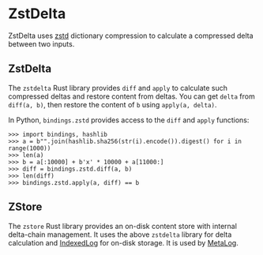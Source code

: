 # ZstDelta

ZstDelta uses [zstd](https://www.zstd.net) dictionary compression to calculate
a compressed delta between two inputs.

## ZstDelta

The `zstdelta` Rust library provides `diff` and `apply` to calculate such
compressed deltas and restore content from deltas. You can get `delta` from
`diff(a, b)`, then restore the content of `b` using `apply(a, delta)`.

In Python, `bindings.zstd` provides access to the `diff` and `apply` functions:

```with-output
>>> import bindings, hashlib
>>> a = b"".join(hashlib.sha256(str(i).encode()).digest() for i in range(1000))
>>> len(a)
>>> b = a[:10000] + b'x' * 10000 + a[11000:]
>>> diff = bindings.zstd.diff(a, b)
>>> len(diff)
>>> bindings.zstd.apply(a, diff) == b
```

## ZStore

The `zstore` Rust library provides an on-disk content store with internal
delta-chain management. It uses the above `zstdelta` library for delta
calculation and [IndexedLog](/docs/dev/internals/indexedlog.md) for on-disk storage. It is used by
[MetaLog](/docs/dev/internals/metalog.md).

